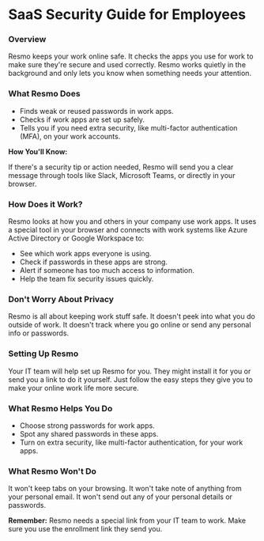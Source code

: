 # SaaS Security Guide for Employees

### Overview

Resmo keeps your work online safe. It checks the apps you use for work to make sure they're secure and used correctly. Resmo works quietly in the background and only lets you know when something needs your attention.&#x20;

### What Resmo Does

* Finds weak or reused passwords in work apps.
* Checks if work apps are set up safely.
* Tells you if you need extra security, like multi-factor authentication (MFA), on your work accounts.&#x20;

**How You'll Know:**

If there's a security tip or action needed, Resmo will send you a clear message through tools like Slack, Microsoft Teams, or directly in your browser.&#x20;

### How Does it Work?&#x20;

Resmo looks at how you and others in your company use work apps. It uses a special tool in your browser and connects with work systems like Azure Active Directory or Google Workspace to:

* See which work apps everyone is using.&#x20;
* Check if passwords in these apps are strong.
* Alert if someone has too much access to information.
* Help the team fix security issues quickly.&#x20;

### Don't Worry About Privacy&#x20;

Resmo is all about keeping work stuff safe. It doesn't peek into what you do outside of work. It doesn't track where you go online or send any personal info or passwords.&#x20;

### Setting Up Resmo

Your IT team will help set up Resmo for you. They might install it for you or send you a link to do it yourself. Just follow the easy steps they give you to make your online work life more secure.&#x20;

### What Resmo Helps You Do

* Choose strong passwords for work apps.
* Spot any shared passwords in these apps.
* Turn on extra security, like multi-factor authentication, for your work apps.&#x20;

### What Resmo Won't Do

It won't keep tabs on your browsing. It won't take note of anything from your personal email. It won't send out any of your personal details or passwords.&#x20;

**Remember:** Resmo needs a special link from your IT team to work. Make sure you use the enrollment link they send you.
